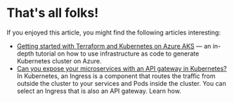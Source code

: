 # That's all folks!

If you enjoyed this article, you might find the following articles interesting:

- [Getting started with Terraform and Kubernetes on Azure AKS](/blog/get-start-terraform-aks) — an in-depth tutorial on how to use infrastructure as code to generate Kubernetes cluster on Azure.
- [Can you expose your microservices with an API gateway in Kubernetes?](/kubernetes-ingress-api-gateway) In Kubernetes, an Ingress is a component that routes the traffic from outside the cluster to your services and Pods inside the cluster. You can select an Ingress that is also an API gateway. Learn how.

